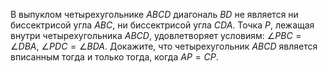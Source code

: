 В выпуклом четырехугольнике $ABCD$ диагональ $BD$ не является ни биссектрисой угла $ABC$, ни биссектрисой угла $CDA$. Точка $P$, лежащая внутри четырехугольника $ABCD$, удовлетворяет условиям: $\angle PBC=\angle DBA$, $\angle PDC=\angle BDA$. Докажите, что четырехугольник $ABCD$ является вписанным тогда и только тогда, когда $AP=CP$.